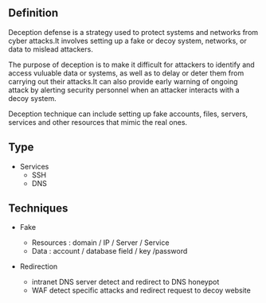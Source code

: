 ## Definition
 Deception defense is a strategy used to protect systems and networks from cyber attacks.It involves setting up a fake or decoy system, networks, or data to mislead attackers.
 
 The purpose of deception is to make it difficult for attackers to identify and access vuluable data or systems, as well as to delay or deter them from carrying out their attacks.It can also provide early warning of ongoing attack by alerting security personnel when an attacker interacts with a decoy system.
 
 Deception technique can include setting up fake accounts, files, servers, services and other resources that mimic the real ones.


## Type

- Services
  - SSH
  - DNS 
  
  
## Techniques 

- Fake
  - Resources : domain / IP / Server / Service
  - Data : account / database field / key /password

- Redirection
  - intranet DNS server detect and redirect to DNS honeypot
  - WAF detect specific attacks and redirect request to decoy website
 
  

